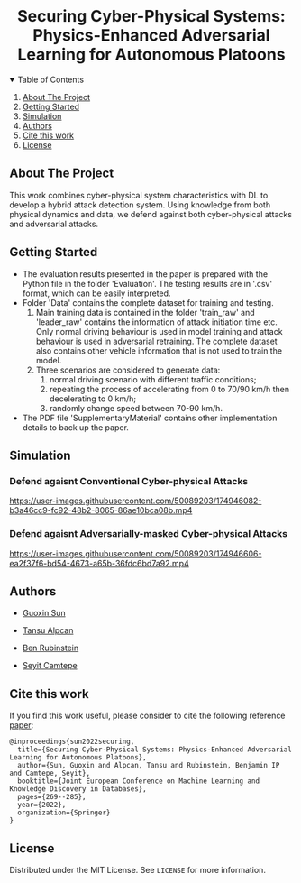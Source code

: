 
<!-- PROJECT LOGO -->
<br />
<p align="center">
  <h1 align="center">Securing Cyber-Physical Systems:
Physics-Enhanced Adversarial Learning for
Autonomous Platoons</h1>
<p align="center">
  
  <details open="open">
  <summary>Table of Contents</summary>
  <ol>
      <li><a href="#about-the-project">About The Project</a></li>
      </ul>
    </li>
    <li><a href="#getting-started">Getting Started</a></li>
    <li><a href="#simulation">Simulation</a></li>
    <li><a href="#authors">Authors</a></li>
    <li><a href="#cite-this-work">Cite this work</a></li>
    <li><a href="#license">License</a></li>
   </ol> 
</details>



<!-- ABOUT THE PROJECT -->
## About The Project
This work combines cyber-physical system characteristics with DL to develop a hybrid attack detection system. Using knowledge from both physical dynamics and data, we defend against both cyber-physical attacks and adversarial attacks. 
<!-- GETTING STARTED -->
## Getting Started
- The evaluation results presented in the paper is prepared with the Python file in the folder 'Evaluation'. The testing results are in '.csv' format, which can be easily interpreted. 
- Folder 'Data' contains the complete dataset for training and testing.
  1. Main training data is contained in the folder 'train_raw' and 'leader_raw' contains the information of attack initiation time etc. Only normal driving behaviour is used in model training and attack behaviour is used in adversarial retraining. The complete dataset also contains other vehicle information that is not used to train the model.
  2. Three scenarios are considered to generate data: 
      1. normal driving scenario with different traffic conditions; 
      2. repeating the process of accelerating from 0 to 70/90 km/h then decelerating to 0 km/h; 
      3. randomly change speed between 70-90 km/h.
- The PDF file 'SupplementaryMaterial' contains other implementation details to back up the paper.
## Simulation
### Defend agaisnt Conventional Cyber-physical Attacks
https://user-images.githubusercontent.com/50089203/174946082-b3a46cc9-fc92-48b2-8065-86ae10bca08b.mp4
### Defend agaisnt Adversarially-masked Cyber-physical Attacks
https://user-images.githubusercontent.com/50089203/174946606-ea2f37f6-bd54-4673-a65b-36fdc6bd7a92.mp4

## Authors
- [Guoxin Sun](https://electrical.eng.unimelb.edu.au/people/research-students)

- [Tansu Alpcan](https://findanexpert.unimelb.edu.au/profile/425318-tansu-alpcan)

- [Ben Rubinstein](https://findanexpert.unimelb.edu.au/profile/20074-ben-rubinstein)
  
- [Seyit Camtepe](https://people.csiro.au/C/S/Seyit-Camtepe)

## Cite this work
If you find this work useful, please consider to cite the following reference [paper](https://garrisonsun.github.io/End-to-end-atttack-detection-and-mitigation-framework/):
```
@inproceedings{sun2022securing,
  title={Securing Cyber-Physical Systems: Physics-Enhanced Adversarial Learning for Autonomous Platoons},
  author={Sun, Guoxin and Alpcan, Tansu and Rubinstein, Benjamin IP and Camtepe, Seyit},
  booktitle={Joint European Conference on Machine Learning and Knowledge Discovery in Databases},
  pages={269--285},
  year={2022},
  organization={Springer}
}
```
<!-- LICENSE -->
## License

Distributed under the MIT License. See `LICENSE` for more information.

